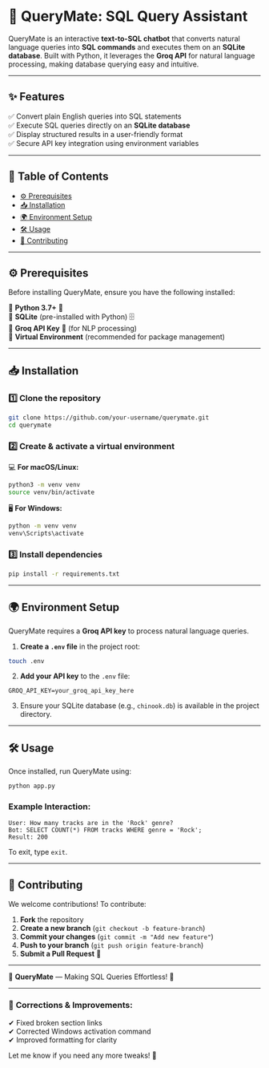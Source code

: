 # 🚀 QueryMate: SQL Query Assistant  

QueryMate is an interactive **text-to-SQL chatbot** that converts natural language queries into **SQL commands** and executes them on an **SQLite database**. Built with Python, it leverages the **Groq API** for natural language processing, making database querying easy and intuitive.  

---

## ✨ Features  
✅ Convert plain English queries into SQL statements  
✅ Execute SQL queries directly on an **SQLite database**  
✅ Display structured results in a user-friendly format  
✅ Secure API key integration using environment variables  

---

## 📖 Table of Contents  
- [⚙️ Prerequisites](#⚙️-prerequisites)  
- [📥 Installation](#📥-installation)  
- [🌍 Environment Setup](#🌍-environment-setup)  
- [🛠️ Usage](#🛠️-usage)  
- [🤝 Contributing](#🤝-contributing)  

---

## ⚙️ Prerequisites  

Before installing QueryMate, ensure you have the following installed:  

🔹 **Python 3.7+** 🐍  
🔹 **SQLite** (pre-installed with Python) 🗄️  
🔹 **Groq API Key** 🔑 (for NLP processing)  
🔹 **Virtual Environment** (recommended for package management)  

---

## 📥 Installation  

### 1️⃣ Clone the repository  
```bash
git clone https://github.com/your-username/querymate.git
cd querymate
```

### 2️⃣ Create & activate a virtual environment  

💻 **For macOS/Linux:**  
```bash
python3 -m venv venv
source venv/bin/activate
```

🖥️ **For Windows:**  
```bash
python -m venv venv
venv\Scripts\activate
```

### 3️⃣ Install dependencies  
```bash
pip install -r requirements.txt
```

---

## 🌍 Environment Setup  

QueryMate requires a **Groq API key** to process natural language queries.  

1. **Create a `.env` file** in the project root:  
```bash
touch .env
```
2. **Add your API key** to the `.env` file:  
```
GROQ_API_KEY=your_groq_api_key_here
```

3. Ensure your SQLite database (e.g., `chinook.db`) is available in the project directory.

---

## 🛠️ Usage  

Once installed, run QueryMate using:  
```bash
python app.py
```

### Example Interaction:  
```
User: How many tracks are in the 'Rock' genre?
Bot: SELECT COUNT(*) FROM tracks WHERE genre = 'Rock';
Result: 200
```
To exit, type `exit`.

---

## 🤝 Contributing  

We welcome contributions! To contribute:  

1. **Fork** the repository  
2. **Create a new branch** (`git checkout -b feature-branch`)  
3. **Commit your changes** (`git commit -m "Add new feature"`)  
4. **Push to your branch** (`git push origin feature-branch`)  
5. **Submit a Pull Request** 🚀  

---

🚀 **QueryMate** — Making SQL Queries Effortless! 🎯  

---

### 🔹 **Corrections & Improvements:**  
✔ Fixed broken section links  
✔ Corrected Windows activation command  
✔ Improved formatting for clarity  

Let me know if you need any more tweaks! 🚀
